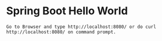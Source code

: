 # Spring Boot Hello World

```
Go to Browser and type http://localhost:8080/ or do curl http://localhost:8080/ on command prompt.
```


